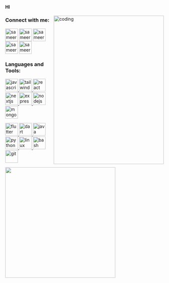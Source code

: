 <h2 align="center"></h2>
<h4 align="left">HI</h4>
<img alt="coding"  width="350"  align="right" height="470" src="https://raw.githubusercontent.com/gist/abhirampai/ce94b0b8345cd969d3cf997578487cdd/raw/b2dc51d4421db9d4a5a17be817e07dc8ad1e3375/hello.gif">
<!-- CONNECT WITH ME -->
<h3 align="left">Connect with me:</h3>
<p align="left">
<a href="https://www.linkedin.com/in/sameer-khadka-774757222/" target="blank"><img align="center" src="https://skillicons.dev/icons?i=linkedin" alt="sameer khadka" height="40" width="40" /></a>
<a href="https://instagram.com/sameer.s.e" target="blank"><img align="center" src="https://skillicons.dev/icons?i=instagram" alt="sameer.s.e" height="40" width="40" /></a>
<a href="https://twitter.com/sameer.s.e" target="blank"><img align="center" src="https://skillicons.dev/icons?i=twitter" alt="sameer.s.e" height="40" width="40" /></a>
<a href="https://www.facebook.com/sameer.s.e.23/" target="blank"><img align="center" src="https://raw.githubusercontent.com/rahuldkjain/github-profile-readme-generator/master/src/images/icons/Social/facebook.svg" alt="sameer.s.e.23" height="40" width="40" /></a>
<a href="https://discord.com/channels/@me" target="blank"><img align="center" src="https://skillicons.dev/icons?i=discord" alt="sameer.s.e" height="40" width="40" /></a>
</p>
<!-- LANGUAGES AND TOOLS -->
<h3 align="left">Languages and Tools:</h3>
<p align="left">
<!-- javascript --><a href="https://developer.mozilla.org/en-US/docs/Web/JavaScript" target="_blank" rel="noreferrer"> <img src="https://skillicons.dev/icons?i=javascript" alt="javascript" width="40" height="40"/> </a><!-- tailwind --><a href="https://tailwindcss.com/" target="_blank" rel="noreferrer"> <img src="https://skillicons.dev/icons?i=tailwind" alt="tailwind" width="40" height="40"/> </a><!-- react --><a href="https://reactjs.org/" target="_blank" rel="noreferrer"> <img src="https://skillicons.dev/icons?i=react" alt="react" width="40" height="40"/></a><!-- Nextjs --><a href="https://nextjs.org/" target="_blank" rel="noreferrer"> <img src="https://skillicons.dev/icons?i=nextjs" alt="nextjs" width="40" height="40"/> </a><!-- express --><a href="https://expressjs.com" target="_blank" rel="noreferrer"> <img src="https://skillicons.dev/icons?i=express" alt="express" width="40" height="40"/> </a><!-- nodejs --><a href="https://nodejs.org" target="_blank" rel="noreferrer"> <img src="https://skillicons.dev/icons?i=nodejs" alt="nodejs" width="40" height="40"/> </a><!-- mongodb --><a href="https://www.mongodb.com/" target="_blank" rel="noreferrer"> <img src="https://skillicons.dev/icons?i=mongodb" alt="mongodb" width="40" height="40"/> </a></p>
<p align="left"><!-- flutter --><a href="https://flutter.dev" target="_blank" rel="noreferrer"> <img src="https://skillicons.dev/icons?i=flutter" alt="flutter" width="40" height="40"/> </a><!-- dart --><a href="https://dart.dev" target="_blank" rel="noreferrer"> <img src="https://skillicons.dev/icons?i=dart" alt="dart" width="40" height="40"/> </a><!-- java --><a href="https://www.java.com" target="_blank" rel="noreferrer"> <img src="https://skillicons.dev/icons?i=java" alt="java" width="40" height="40"/> </a> <!-- python --><a href="https://www.python.org" target="_blank" rel="noreferrer"><img src="https://skillicons.dev/icons?i=python" alt="python" width="40" height="40"/> </a><!-- linux --><a href="https://www.linux.org/" target="_blank" rel="noreferrer"> <img src="https://skillicons.dev/icons?i=linux" alt="linux" width="40" height="40"/> </a><!-- Bash --><a href="https://www.linux.org/" target="_blank" rel="noreferrer"> <img src="https://skillicons.dev/icons?i=bash" alt="bash" width="40" height="40"/> </a> <!-- git --> <a href="https://git-scm.com/" target="_blank" rel="noreferrer"> <img src="https://skillicons.dev/icons?i=git" alt="git" width="40" height="40"/> </a> </p>
<!-- Statistics 1 -->
<img align="left" width="350" src = "https://github-readme-stats.vercel.app/api/top-langs/?username=sameer-se&layout=compact&show_icons=true&theme=algolia&border_radius=20" />
<!-- <img align="left" width="100%" src ="https://github-readme-stats.vercel.app/api?username=sameer-se&show_icons=true&theme=algolia&border_radius=20" /> -->
